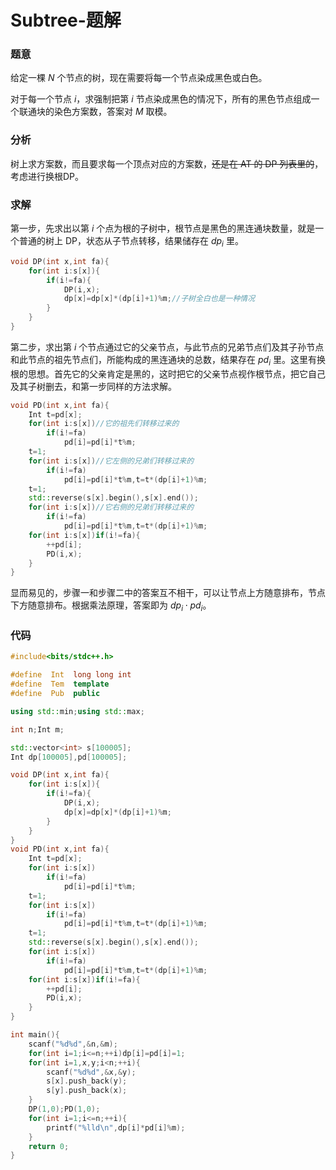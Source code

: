 # Subtree-题解

### 题意

给定一棵 $N$ 个节点的树，现在需要将每一个节点染成黑色或白色。

对于每一个节点 $i$，求强制把第 $i$ 节点染成黑色的情况下，所有的黑色节点组成一个联通块的染色方案数，答案对 $M$ 取模。

### 分析

树上求方案数，而且要求每一个顶点对应的方案数，~~还是在 AT 的 DP 列表里的~~，考虑进行换根DP。

### 求解

第一步，先求出以第 $i$ 个点为根的子树中，根节点是黑色的黑连通块数量，就是一个普通的树上 DP，状态从子节点转移，结果储存在 $dp_i$ 里。

```cpp
void DP(int x,int fa){
    for(int i:s[x]){
        if(i!=fa){
            DP(i,x);
            dp[x]=dp[x]*(dp[i]+1)%m;//子树全白也是一种情况
        }
    }
}
```

第二步，求出第 $i$ 个节点通过它的父亲节点，与此节点的兄弟节点们及其子孙节点和此节点的祖先节点们，所能构成的黑连通块的总数，结果存在 $pd_i$ 里。这里有换根的思想。首先它的父亲肯定是黑的，这时把它的父亲节点视作根节点，把它自己及其子树删去，和第一步同样的方法求解。

```cpp
void PD(int x,int fa){
    Int t=pd[x];
    for(int i:s[x])//它的祖先们转移过来的
        if(i!=fa)
            pd[i]=pd[i]*t%m;
    t=1;
    for(int i:s[x])//它左侧的兄弟们转移过来的
        if(i!=fa)
            pd[i]=pd[i]*t%m,t=t*(dp[i]+1)%m;
    t=1;
    std::reverse(s[x].begin(),s[x].end());
    for(int i:s[x])//它右侧的兄弟们转移过来的
        if(i!=fa)
            pd[i]=pd[i]*t%m,t=t*(dp[i]+1)%m;
    for(int i:s[x])if(i!=fa){
        ++pd[i];
        PD(i,x);
    }
}
```

显而易见的，步骤一和步骤二中的答案互不相干，可以让节点上方随意排布，节点下方随意排布。根据乘法原理，答案即为 $dp_i\cdot pd_i$。

### 代码

```cpp
#include<bits/stdc++.h>

#define  Int  long long int
#define  Tem  template
#define  Pub  public

using std::min;using std::max;

int n;Int m;

std::vector<int> s[100005];
Int dp[100005],pd[100005];

void DP(int x,int fa){
    for(int i:s[x]){
        if(i!=fa){
            DP(i,x);
            dp[x]=dp[x]*(dp[i]+1)%m;
        }
    }
}
void PD(int x,int fa){
    Int t=pd[x];
    for(int i:s[x])
        if(i!=fa)
            pd[i]=pd[i]*t%m;
    t=1;
    for(int i:s[x])
        if(i!=fa)
            pd[i]=pd[i]*t%m,t=t*(dp[i]+1)%m;
    t=1;
    std::reverse(s[x].begin(),s[x].end());
    for(int i:s[x])
        if(i!=fa)
            pd[i]=pd[i]*t%m,t=t*(dp[i]+1)%m;
    for(int i:s[x])if(i!=fa){
        ++pd[i];
        PD(i,x);
    }
}

int main(){
    scanf("%d%d",&n,&m);
    for(int i=1;i<=n;++i)dp[i]=pd[i]=1;
    for(int i=1,x,y;i<n;++i){
        scanf("%d%d",&x,&y);
        s[x].push_back(y);
        s[y].push_back(x);
    }
    DP(1,0);PD(1,0);
    for(int i=1;i<=n;++i){
        printf("%lld\n",dp[i]*pd[i]%m);
    }
    return 0;
}
```
